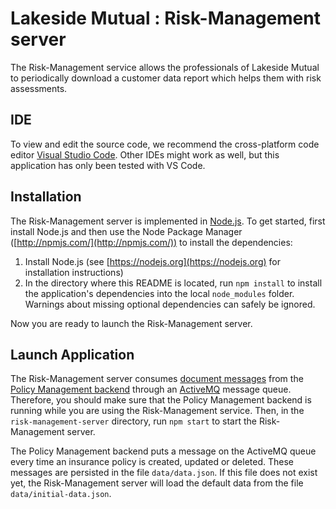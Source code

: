 # Lakeside Mutual : Risk-Management server

The Risk-Management service allows the professionals of Lakeside Mutual to periodically download
a customer data report which helps them with risk assessments.

## IDE

To view and edit the source code, we recommend the cross-platform code editor [Visual Studio Code](https://code.visualstudio.com/). Other IDEs might
work as well, but this application has only been tested with VS Code.

## Installation

The Risk-Management server is implemented in [Node.js](https://nodejs.org). To get started, first install Node.js and then use the
Node Package Manager ([http://npmjs.com/](http://npmjs.com/)) to install the dependencies:

1.  Install Node.js (see [https://nodejs.org](https://nodejs.org) for installation instructions)
2.  In the directory where this README is located, run `npm install` to install the application's dependencies into the local `node_modules` folder. Warnings about missing optional dependencies can safely be ignored.

Now you are ready to launch the Risk-Management server.

## Launch Application

The Risk-Management server consumes [document messages](https://www.enterpriseintegrationpatterns.com/patterns/messaging/DocumentMessage.html) from the [Policy Management backend](../policy-management-backend) through an [ActiveMQ](http://activemq.apache.org/) message queue. Therefore, you should make sure that the Policy Management backend is running while you are using the Risk-Management service. Then, in the `risk-management-server` directory, run `npm start`
to start the Risk-Management server. <!-- using MOM/EIP terminology -->

The Policy Management backend puts a message on the ActiveMQ queue every time an insurance policy is created, updated or deleted. These messages are persisted in the file `data/data.json`.
If this file does not exist yet, the Risk-Management server will load the default data from the file `data/initial-data.json`.
